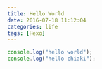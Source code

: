 ```yaml
---
title: Hello World
date: 2016-07-18 11:12:04
categories: life
tags: [Hexo]
---
```


```js
console.log("hello world");
console.log("hello chiaki");
```
